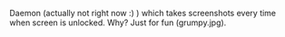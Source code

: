 Daemon (actually not right now :) ) which takes screenshots every time when
screen is unlocked. Why? Just for fun (grumpy.jpg).
